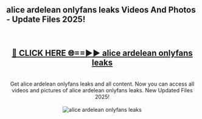 <h2>alice ardelean onlyfans leaks Videos And Photos - Update Files 2025!</h2>
<br>
<div align="center">
<h2><a href="https://linkcuts.com/hfmhzwbr" rel="nofollow">🔴 CLICK HERE 🌐==►► alice ardelean onlyfans leaks</a></h2>
<br>
Get alice ardelean onlyfans leaks and all content. Now you can access all videos and pictures of alice ardelean onlyfans leaks. New Updated Files 2025!
<br>
<br>
<a href="https://linkcuts.com/hfmhzwbr" rel="nofollow" data-target="animated-image.originalLink"><img src="https://i.ibb.co.com/WyWwxjT/player-gif2.gif" alt="alice ardelean onlyfans leaks" style="max-width: 100%; display: inline-block;" data-target="animated-image.originalImage"></a>
</div>
<br>